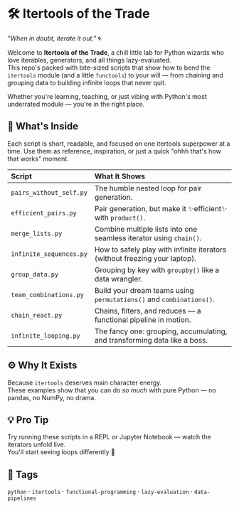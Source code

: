 # 🛠️ Itertools of the Trade

*"When in doubt, iterate it out."* 🌀

Welcome to **Itertools of the Trade**, a chill little lab for Python wizards who love iterables, generators, and all things lazy-evaluated.  
This repo's packed with bite-sized scripts that show how to bend the `itertools` module (and a little `functools`) to your will — from chaining and grouping data to building infinite loops that never quit.

Whether you're learning, teaching, or just vibing with Python's most underrated module — you're in the right place.

## 🧠 What's Inside

Each script is short, readable, and focused on one itertools superpower at a time.
Use them as reference, inspiration, or just a quick "ohhh that's how that works" moment.

| Script                  | What It Shows                                                              |
| :---------------------- | :------------------------------------------------------------------------- |
| `pairs_without_self.py` | The humble nested loop for pair generation.                                |
| `efficient_pairs.py`    | Pair generation, but make it ✨efficient✨ with `product()`.                 |
| `merge_lists.py`        | Combine multiple lists into one seamless iterator using `chain()`.         |
| `infinite_sequences.py` | How to safely play with infinite iterators (without freezing your laptop). |
| `group_data.py`         | Grouping by key with `groupby()` like a data wrangler.                     |
| `team_combinations.py`  | Build your dream teams using `permutations()` and `combinations()`.        |
| `chain_react.py`        | Chains, filters, and reduces — a functional pipeline in motion.      |
| `infinite_looping.py`   | The fancy one: grouping, accumulating, and transforming data like a boss.  |

## ⚙️ Why It Exists

Because `itertools` deserves main character energy.  
These examples show that you can do *so much* with pure Python — no pandas, no NumPy, no drama.

## 💡 Pro Tip

Try running these scripts in a REPL or Jupyter Notebook — watch the iterators unfold live.  
You'll start seeing loops differently 👀

## 🧵 Tags

`python` · `itertools` · `functional-programming` · `lazy-evaluation` · `data-pipelines`
